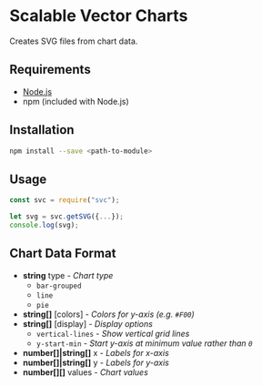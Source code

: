 # Scalable Vector Charts

Creates SVG files from chart data.

## Requirements

- [Node.js](https://nodejs.org/en/)
- npm (included with Node.js)

## Installation

```sh
npm install --save <path-to-module>
```

## Usage

```js
const svc = require("svc");

let svg = svc.getSVG({...});
console.log(svg);
```

## Chart Data Format

- **string** type - _Chart type_
  - `bar-grouped`
  - `line`
  - `pie`
- **string[]** [colors] - _Colors for y-axis (e.g. `#F00`)_
- **string[]** [display] - _Display options_
  - `vertical-lines` - _Show vertical grid lines_
  - `y-start-min` - _Start y-axis at minimum value rather than `0`_
- **number[]|string[]** x - _Labels for x-axis_
- **number[]|string[]** y - _Labels for y-axis_
- **number[][]** values - _Chart values_
